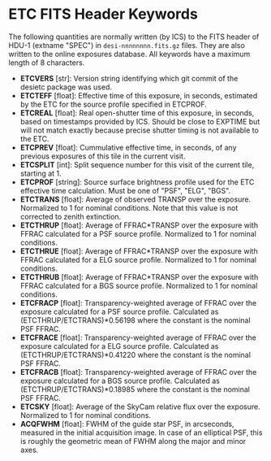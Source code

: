 # ETC FITS Header Keywords

The following quantities are normally written (by ICS) to the FITS header of HDU-1 (extname "SPEC") in `desi-nnnnnnnn.fits.gz` files. They are also written to the online exposures database. All keywords have a maximum length of 8 characters.

- **ETCVERS** [str]: Version string identifying which git commit of the desietc package was used.
- **ETCTEFF** [float]: Effective time of this exposure, in seconds, estimated by the ETC for the source profile specified in ETCPROF.
- **ETCREAL** [float]: Real open-shutter time of this exposure, in seconds, based on timestamps provided by ICS. Should be close to EXPTIME but will not match exactly because precise shutter timing is not available to the ETC.
- **ETCPREV** [float]: Cummulative effective time, in seconds, of any previous exposures of this tile in the current visit.
- **ETCSPLIT** [int]: Split sequence number for this visit of the current tile, starting at 1.
- **ETCPROF** [string]: Source surface brightness profile used for the ETC effective time calculation. Must be one of "PSF", "ELG", "BGS".
- **ETCTRANS** [float]: Average of observed TRANSP over the exposure. Normalized to 1 for nominal conditions. Note that this value is not corrected to zenith extinction.
- **ETCTHRUP** [float]: Average of FFRAC*TRANSP over the exposure with FFRAC calculated for a PSF source profile. Normalized to 1 for nominal conditions.
- **ETCTHRUE** [float]: Average of FFRAC*TRANSP over the exposure with FFRAC calculated for a ELG source profile. Normalized to 1 for nominal conditions.
- **ETCTHRUB** [float]: Average of FFRAC*TRANSP over the exposure with FFRAC calculated for a BGS source profile. Normalized to 1 for nominal conditions.
- **ETCFRACP** [float]: Transparency-weighted average of FFRAC over the exposure calculated for a PSF source profile. Calculated as (ETCTHRUP/ETCTRANS)*0.56198 where the constant is the nominal PSF FFRAC.
- **ETCFRACE** [float]: Transparency-weighted average of FFRAC over the exposure calculated for a ELG source profile. Calculated as (ETCTHRUP/ETCTRANS)*0.41220 where the constant is the nominal PSF FFRAC.
- **ETCFRACB** [float]: Transparency-weighted average of FFRAC over the exposure calculated for a BGS source profile. Calculated as (ETCTHRUP/ETCTRANS)*0.18985 where the constant is the nominal PSF FFRAC.
- **ETCSKY** [float]: Average of the SkyCam relative flux over the exposure. Normalized to 1 for nominal conditions.
- **ACQFWHM** [float]: FWHM of the guide star PSF, in arcseconds, measured in the initial acquisition image. In case of an elliptical PSF, this is roughly the geometric mean of FWHM along the major and minor axes.
